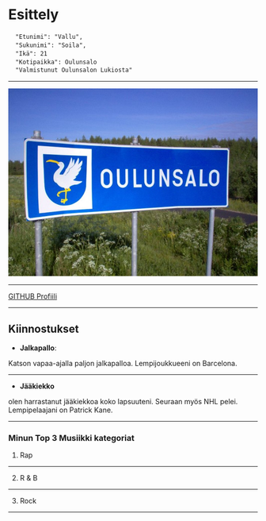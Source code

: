 # Esittely
```markdown
  "Etunimi": "Vallu",
  "Sukunimi": "Soila",
  "Ikä": 21
  "Kotipaikka": Oulunsalo
  "Valmistunut Oulunsalon Lukiosta"
```
---

![Kuva](image.png)

---

[GITHUB Profiili](https://github.com/vallusoila)

---

## Kiinnostukset

- **Jalkapallo**:

Katson vapaa-ajalla paljon jalkapalloa. Lempijoukkueeni on Barcelona.

---

- **Jääkiekko**

 olen harrastanut jääkiekkoa koko lapsuuteni. Seuraan myös NHL pelei. Lempipelaajani on Patrick Kane.

---

### Minun Top 3 Musiikki kategoriat

1. Rap

---

2. R & B

---

3. Rock

---


